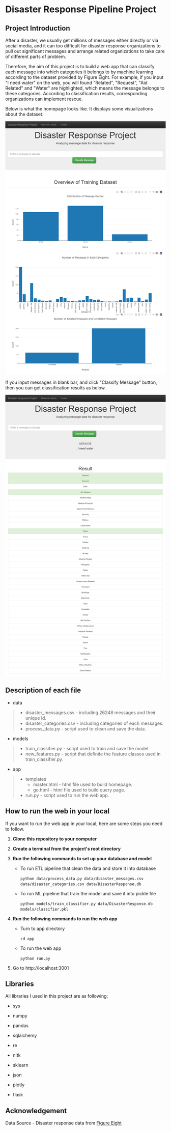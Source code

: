 # Disaster Response Pipeline Project

## Project Introduction

After a disaster, we usually get millions of messages either directly or via social media, and it can too difficult for disaster response organizations to pull out significant messages and arrange related organizations to take care of different parts of problem.

Therefore, the aim of this project is to build a web app that can classify each message into which categories it belongs to by machine learning according to the dataset provided by Figure Eight. For example, if you input "I need water" on the web, you will found "Related", "Request", "Aid Related" and "Water" are highlighted, which means the message belongs to these categories. According to classification results, corresponding organizations can implement rescue.

Below is what the homepage looks like. It displays some visualizations about the dataset.

![homepage](homepage.jpeg)

If you input messages in blank bar, and click "Classify Message" button, then you can get classification results as below.

![classify_page](classify_page.jpeg)

## Description of each file

- data

> - disaster_messages.csv - including 26248 messages and their unique id.
> - disaster_categories.csv - including categories of each messages.
> - process_data.py - script used to clean and save the data.

- models

> - train_classifier.py - script used to train and save the model.
> - new_features.py - script that definite the feature classes used in train_classifier.py.

- app

> - templates
>   - master.html - html file used to build homepage.
>   - go.html - html file used to build query page.
> - run.py - script used to run the web app.

## How to run the web in your local

If you want to run the web app in your local, here are some steps you need to follow.

1. **Clone this repository to your computer**

2. **Create a terminal from the project's root directory**

3. **Run the following commands to set up your database and model**

   - To run ETL pipeline that clean the data and store it into database

     `python data/process_data.py data/disaster_messages.csv data/disaster_categories.csv data/DisasterResponse.db`

   - To run ML pipeline that train the model and save it into pickle file

     `python models/train_classifier.py data/DisasterResponse.db models/classifier.pkl`

4. **Run the following commands to run the web app**

   - Turn to app directory

     `cd app`

   - To run the web app

     `python run.py`

5. Go to http://localhost:3001

## Libraries

All libraries I used in this project are as following:

- sys

- numpy
- pandas
- sqlalchemy
- re
- nltk
- sklearn
- json
- plotly
- flask

## Acknowledgement

Data Source - Disaster response data from [Figure Eight](https://appen.com/)
